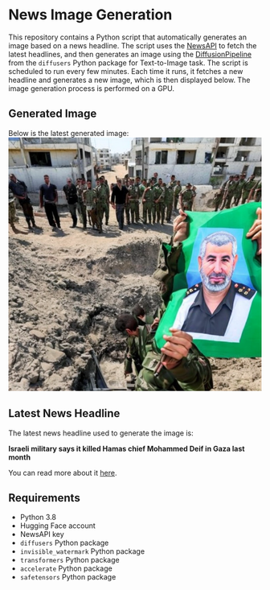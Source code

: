 # News Image Generation
This repository contains a Python script that automatically generates an image based on a news headline. The script uses the [NewsAPI](https://newsapi.org/) to fetch the latest headlines, and then generates an image using the [DiffusionPipeline](https://github.com/huggingface/diffusers) from the `diffusers` Python package for Text-to-Image task.
The script is scheduled to run every few minutes. Each time it runs, it fetches a new headline and generates a new image, which is then displayed below. The image generation process is performed on a GPU.

## Generated Image
Below is the latest generated image:
![Generated Image](image.png)

## Latest News Headline
The latest news headline used to generate the image is:

**Israeli military says it killed Hamas chief Mohammed Deif in Gaza last month**

You can read more about it [here](https://news.google.com/rss/articles/CBMijwFBVV95cUxNUXZqOER2UURqcGRDelFBYUhsTDFXcjFoVDVNRHBxaW1TU183VTZYdllNajd6Sk1iYXRVZHFpLVJLeF9vbVRMNDh4ZVdQMVpZNDFuOEdiWW9WazgzanU1VFJOVVdRQzE4X3cyZGdLRWdXSl9FNVQzX0Y5MmwyVGYzOUQwRGM0QWRRT2c4aF9pb9IBhgFBVV95cUxQQ19qQWdESEdpXzh6WVI2R29Tc09oT1Q3bTVUTUI0c3pEMTNhQk1LYWdrbDhjVE05WndqcFhqRGpBUWJ0bE5WdVRQaDQ4NkZIUWtLMzE2c2hGTVpNNy1UcDdyOGFuZk5iX3otblU5YmtBdXZwRFM0ZEItYThneDJOOUhCaU5Ndw?oc=5).

## Requirements
- Python 3.8
- Hugging Face account
- NewsAPI key
- `diffusers` Python package
- `invisible_watermark` Python package
- `transformers` Python package
- `accelerate` Python package
- `safetensors` Python package
